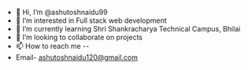 - 👋 Hi, I’m @ashutoshnaidu99
- 👀 I’m interested in Full stack web development
- 🌱 I’m currently learning Shri Shankracharya Technical Campus, Bhilai
- 💞️ I’m looking to collaborate on projects 
- 📫 How to reach me --
- Email- ashutoshnaidu120@gmail.com

<!---
ashutoshnaidu99/ashutoshnaidu99 is a ✨ special ✨ repository because its `README.md` (this file) appears on your GitHub profile.
You can click the Preview link to take a look at your changes.
--->
